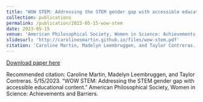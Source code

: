 ```yaml
---
title: "WOW STEM: Addressing the STEM gender gap with accessible educational content"
collection: publications
permalink: /publication/2023-05-15-wow-stem
date: 2023-05-15
venue: 'American Philosophical Society, Women in Science: Achievements and Barriers'
slidesurl: 'http://carolinesmartin.github.io/files/wow-stem.pdf'
citation: 'Caroline Martin, Madelyn Leembruggen, and Taylor Contreras. 5/15/2023. “WOW STEM: Addressing the STEM gender gap with accessible educational content.” American Philosophical Society, Women in Science: Achievements and Barriers.'
---
```

[Download paper here](http://carolinesmartin.github.io/files/wow-stem.pdf)

Recommended citation: Caroline Martin, Madelyn Leembruggen, and Taylor Contreras. 5/15/2023. “WOW STEM: Addressing the STEM gender gap with accessible educational content.” American Philosophical Society, Women in Science: Achievements and Barriers.